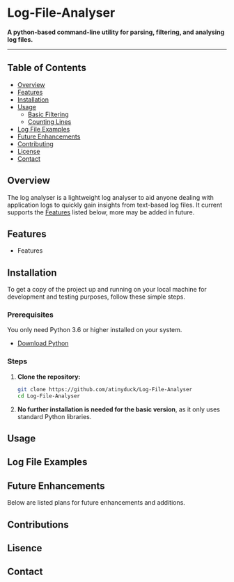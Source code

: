 # Log-File-Analyser

**A python-based command-line utility for parsing, filtering, and analysing log files.**

---

## Table of Contents

* [Overview](#overview)
* [Features](#features)
* [Installation](#installation)
* [Usage](#usage)
    * [Basic Filtering](#basic-filtering)
    * [Counting Lines](#counting-lines)
* [Log File Examples](#log-file-examples)
* [Future Enhancements](#future-enhancements)
* [Contributing](#contributing)
* [License](#license)
* [Contact](#contact)

## Overview

The log analyser is a lightweight log analyser to aid anyone dealing with application logs to quickly gain insights from text-based log files. It current supports the [Features](#features) listed below, more may be added in future.

## Features

* Features

## Installation

To get a copy of the project up and running on your local machine for development and testing purposes, follow these simple steps.

### Prerequisites

You only need Python 3.6 or higher installed on your system.

* [Download Python](https://www.python.org/downloads/)

### Steps

1.  **Clone the repository:**
    ```bash
    git clone https://github.com/atinyduck/Log-File-Analyser
    cd Log-File-Analyser
    ```

2.  **No further installation is needed for the basic version**, as it only uses standard Python libraries.

## Usage

## Log File Examples

## Future Enhancements 

Below are listed plans for future enhancements and additions.

## Contributions

## Lisence

## Contact



